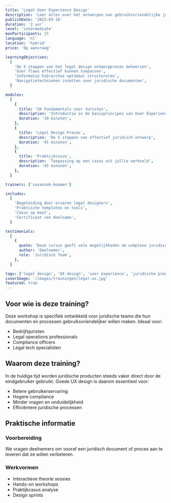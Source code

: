 ```yaml
---
title: 'Legal User Experience Design'
description: 'Leer alles over het ontwerpen van gebruiksvriendelijke juridische producten. Aan de hand van een casus die speelt in jullie praktijk. Hoe kun je juridische informatie het beste structureren en welke UX ontwerptechnieken moet je inzetten?'
publishDate: '2023-03-16'
duration: '2 uur'
level: 'intermediate'
maxParticipants: 15
language: 'nl'
location: 'hybrid'
price: 'Op aanvraag'

learningObjectives:
  [
    'De 5 stappen van het legal design ontwerpproces beheersen',
    'User flows effectief kunnen toepassen',
    'Informatie hiërarchie optimaal structureren',
    'Navigatietechnieken inzetten voor juridische documenten',
  ]

modules:
  [
    {
      title: 'UX Fundamentals voor Juristen',
      description: 'Introductie in de basisprincipes van User Experience Design',
      duration: '30 minuten',
    },
    {
      title: 'Legal Design Proces',
      description: 'De 5 stappen van effectief juridisch ontwerp',
      duration: '45 minuten',
    },
    {
      title: 'Praktijkcasus',
      description: 'Toepassing op een casus uit jullie werkveld',
      duration: '45 minuten',
    },
  ]

trainers: ['savannah-koomen']

includes:
  [
    'Begeleiding door ervaren legal designers',
    'Praktische templates en tools',
    'Casus op maat',
    'Certificaat van deelname',
  ]

testimonials:
  [
    {
      quote: 'Deze cursus geeft vele mogelijkheden om complexe juridische zaken op een eenvoudige(re) manier te visualiseren, een eye-opener.',
      author: 'Deelnemer',
      role: 'Juridisch Team',
    },
  ]

tags: ['legal design', 'UX design', 'user experience', 'juridische producten']
coverImage: '/images/trainingen/legal-ux.jpg'
featured: true
---
```


## Voor wie is deze training?

Deze workshop is specifiek ontwikkeld voor juridische teams die hun documenten en processen gebruiksvriendelijker willen maken. Ideaal voor:

- Bedrijfsjuristen
- Legal operations professionals
- Compliance officers
- Legal tech specialisten

## Waarom deze training?

In de huidige tijd worden juridische producten steeds vaker direct door de eindgebruiker gebruikt. Goede UX design is daarom essentieel voor:

- Betere gebruikerservaring
- Hogere compliance
- Minder vragen en onduidelijkheid
- Efficiëntere juridische processen

## Praktische informatie

### Voorbereiding

We vragen deelnemers om vooraf een juridisch document of proces aan te leveren dat ze willen verbeteren.

### Werkvormen

- Interactieve theorie sessies
- Hands-on workshops
- Praktijkcasus analyse
- Design sprints
